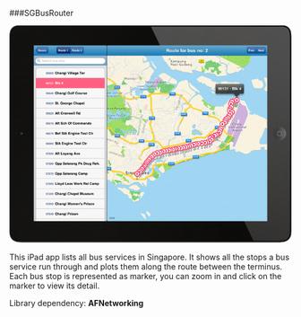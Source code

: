 ###SGBusRouter

![SGBusRouter iPad App](https://raw.githubusercontent.com/eddyyanto/SGBusRouter/master/sgbusrouter-ipad-app.jpg)

This iPad app lists all bus services in Singapore. It shows all the stops a bus service run through and plots them along the route between the terminus. Each bus stop is represented as marker, you can zoom in and click on the marker to view its detail.

Library dependency: **AFNetworking**